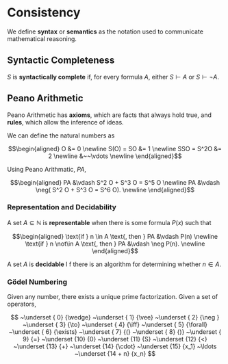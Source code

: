 # Consistency

We define **syntax** or **semantics** as the notation used to communicate mathematical reasoning.

## Syntactic Completeness

$S$ is **syntactically complete** if, for every formula $A$, either $S \vdash A$ or $S \vdash \neg A$.

## Peano Arithmetic

Peano Arithmetic has **axioms**, which are facts that always hold true, and **rules**, which allow the inference of ideas.

We can define the natural numbers as

$$\begin{aligned}
    O &= 0 \newline
    S(O) = SO &= 1 \newline
    SSO = S^2O &= 2 \newline
    &~~\vdots \newline
\end{aligned}$$

Using Peano Arithmatic, $PA$,

$$\begin{aligned}
     PA &\vdash S^2 O + S^3 O = S^5 O \newline
     PA &\vdash \neg( S^2 O + S^3 O = S^6 O). \newline
\end{aligned}$$

### Representation and Decidability

A set $A \subseteq \mathbb N$ is **representable** when there is some formula $P(x)$ such that

$$\begin{aligned}
     \text{if } n \in A \text{, then } PA &\vdash P(n) \newline
     \text{if } n \not\in A \text{, then } PA &\vdash \neg P(n). \newline
\end{aligned}$$

A set $A$ is **decidable** I
f there is an algorithm for determining whether $n \in A$.

### Gödel Numbering

Given any number, there exists a unique prime factorization. Given a set of operators,

$$
    ~\underset { 0} {\wedge}
    ~\underset { 1} {\vee}
    ~\underset { 2} {\neg }
    ~\underset { 3} {\to}
    ~\underset { 4} {\iff}
    ~\underset { 5} {\forall}
    ~\underset { 6} {\exists}
    ~\underset { 7} {(}
    ~\underset { 8} {)}
    ~\underset { 9} {=}
    ~\underset {10} {0}
    ~\underset {11} {S}
    ~\underset {12} {<}
    ~\underset {13} {+}
    ~\underset {14} {\cdot}
    ~\underset {15} {x_1}
    ~\ldots
    ~\underset {14 + n} {x_n}
$$
